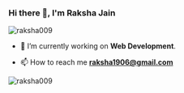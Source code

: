 ### Hi there 👋, I'm Raksha Jain

<!--
**raksha009/raksha009** is a ✨ _special_ ✨ repository because its `README.md` (this file) appears on your GitHub profile.

Here are some ideas to get you started:

- 🔭 I’m currently working on ...
- 🌱 I’m currently learning ...
- 👯 I’m looking to collaborate on ...
- 🤔 I’m looking for help with ...
- 💬 Ask me about ...
- 📫 How to reach me: ...
- 😄 Pronouns: ...
- ⚡ Fun fact: ...
-->

<p align="left"> <img src="https://komarev.com/ghpvc/?username=raksha009" alt="raksha009" /> </p>

- 🔭 I’m currently working on **Web Development**.

- 📫 How to reach me **raksha1906@gmail.com**

 
 <img src="https://github-readme-stats.vercel.app/api?username=raksha009&show_icons=true" alt="raksha009" /> </p>
